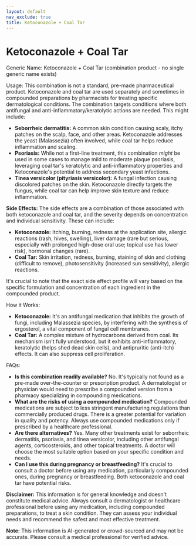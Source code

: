 ```yaml
---
layout: default
nav_exclude: true
title: Ketoconazole + Coal Tar
---
```


# Ketoconazole + Coal Tar

Generic Name: Ketoconazole + Coal Tar (combination product - no single generic name exists)

Usage:  This combination is not a standard, pre-made pharmaceutical product.  Ketoconazole and coal tar are used separately and sometimes in compounded preparations by pharmacists for treating specific dermatological conditions.  The combination targets conditions where both antifungal and anti-inflammatory/keratolytic actions are needed. This might include:

* **Seborrheic dermatitis:**  A common skin condition causing scaly, itchy patches on the scalp, face, and other areas. Ketoconazole addresses the yeast (Malassezia) often involved, while coal tar helps reduce inflammation and scaling.
* **Psoriasis:**  While not a first-line treatment, this combination *might* be used in some cases to manage mild to moderate plaque psoriasis, leveraging coal tar's keratolytic and anti-inflammatory properties and Ketoconazole's potential to address secondary yeast infections.
* **Tinea versicolor (pityriasis versicolor):**  A fungal infection causing discolored patches on the skin.  Ketoconazole directly targets the fungus, while coal tar can help improve skin texture and reduce inflammation.


**Side Effects:**  The side effects are a combination of those associated with both ketoconazole and coal tar, and the severity depends on concentration and individual sensitivity.  These can include:

* **Ketoconazole:**  Itching, burning, redness at the application site, allergic reactions (rash, hives, swelling), liver damage (rare but serious, especially with prolonged high-dose oral use; topical use has lower risk), hormonal changes (rare).
* **Coal Tar:**  Skin irritation, redness, burning, staining of skin and clothing (difficult to remove), photosensitivity (increased sun sensitivity), allergic reactions.

It's crucial to note that the exact side effect profile will vary based on the specific formulation and concentration of each ingredient in the compounded product.


How it Works:

* **Ketoconazole:**  It's an antifungal medication that inhibits the growth of fungi, including Malassezia species, by interfering with the synthesis of ergosterol, a vital component of fungal cell membranes.
* **Coal Tar:**  A complex mixture of hydrocarbons derived from coal. Its mechanism isn't fully understood, but it exhibits anti-inflammatory, keratolytic (helps shed dead skin cells), and antipruritic (anti-itch) effects.  It can also suppress cell proliferation.


FAQs:

* **Is this combination readily available?** No. It's typically not found as a pre-made over-the-counter or prescription product.  A dermatologist or physician would need to prescribe a compounded version from a pharmacy specializing in compounding medications.
* **What are the risks of using a compounded medication?** Compounded medications are subject to less stringent manufacturing regulations than commercially produced drugs. There is a greater potential for variation in quality and potency.  Always use compounded medications only if prescribed by a healthcare professional.
* **Are there alternatives?** Yes.  Many other treatments exist for seborrheic dermatitis, psoriasis, and tinea versicolor, including other antifungal agents, corticosteroids, and other topical treatments.  A doctor will choose the most suitable option based on your specific condition and needs.
* **Can I use this during pregnancy or breastfeeding?**  It's crucial to consult a doctor before using any medication, particularly compounded ones, during pregnancy or breastfeeding. Both ketoconazole and coal tar have potential risks.


**Disclaimer:**  This information is for general knowledge and doesn't constitute medical advice. Always consult a dermatologist or healthcare professional before using any medication, including compounded preparations, to treat a skin condition.  They can assess your individual needs and recommend the safest and most effective treatment.


**Note:** This information is AI-generated or crowd-sourced and may not be accurate. Please consult a medical professional for verified advice.